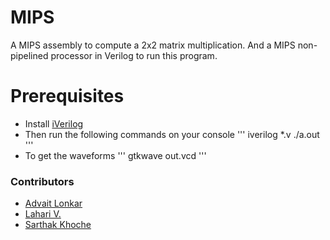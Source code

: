 # MIPS

A MIPS assembly to compute a 2x2 matrix multiplication. And a MIPS non-pipelined processor in Verilog to run this program.

# Prerequisites

- Install [iVerilog](https://www.swarthmore.edu/NatSci/mzucker1/e15_f2014/iverilog.html)
- Then run the following commands on your console
  '''
  iverilog *.v
  ./a.out
  '''
- To get the waveforms
  '''
  gtkwave out.vcd
  '''

### Contributors

- [Advait Lonkar](https://github.com/advait-l/)
- [Lahari V.](https://github.com/Lahari-5139/)
- [Sarthak Khoche](https://github.com/SarthakKhoche/)
